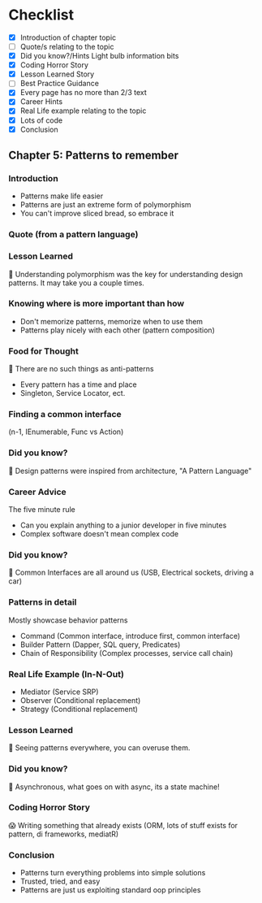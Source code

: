 # Checklist

- [x] Introduction of chapter topic
- [ ] Quote/s relating to the topic
- [x] Did you know?/Hints Light bulb information bits
- [x] Coding Horror Story
- [x] Lesson Learned Story
- [ ] Best Practice Guidance
- [x] Every page has no more than 2/3 text
- [x] Career Hints
- [x] Real Life example relating to the topic
- [x] Lots of code
- [x] Conclusion

## Chapter 5: Patterns to remember

### Introduction

- Patterns make life easier
- Patterns are just an extreme form of polymorphism
- You can't improve sliced bread, so embrace it

### Quote (from a pattern language)

### Lesson Learned

:school: Understanding polymorphism was the key for understanding design patterns. It may take you a couple times.

### Knowing where is more important than how

- Don't memorize patterns, memorize when to use them
- Patterns play nicely with each other (pattern composition)

### Food for Thought

:apple: There are no such things as anti-patterns

- Every pattern has a time and place
- Singleton, Service Locator, ect.

### Finding a common interface

(n-1, IEnumerable, Func vs Action)

### Did you know?

:thinking: Design patterns were inspired from architecture, "A Pattern Language"

### Career Advice

The five minute rule

- Can you explain anything to a junior developer in five minutes
- Complex software doesn't mean complex code

### Did you know?

:thinking: Common Interfaces are all around us (USB, Electrical sockets, driving a car)

### Patterns in detail

Mostly showcase behavior patterns

- Command (Common interface, introduce first, common interface)
- Builder Pattern (Dapper, SQL query, Predicates)
- Chain of Responsibility (Complex processes, service call chain)

### Real Life Example (In-N-Out)

- Mediator (Service SRP)
- Observer (Conditional replacement)
- Strategy (Conditional replacement)

### Lesson Learned

:school: Seeing patterns everywhere, you can overuse them.

### Did you know?

:thinking: Asynchronous, what goes on with async, its a state machine!

### Coding Horror Story

:scream: Writing something that already exists (ORM, lots of stuff exists for pattern, di frameworks, mediatR)

### Conclusion

- Patterns turn everything problems into simple solutions
- Trusted, tried, and easy
- Patterns are just us exploiting standard oop principles
